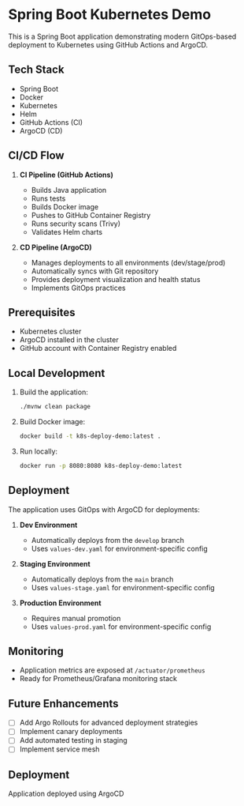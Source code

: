 # Spring Boot Kubernetes Demo

This is a Spring Boot application demonstrating modern GitOps-based deployment to Kubernetes using GitHub Actions and ArgoCD.

## Tech Stack

- Spring Boot
- Docker
- Kubernetes
- Helm
- GitHub Actions (CI)
- ArgoCD (CD)

## CI/CD Flow

1. **CI Pipeline (GitHub Actions)**
   - Builds Java application
   - Runs tests
   - Builds Docker image
   - Pushes to GitHub Container Registry
   - Runs security scans (Trivy)
   - Validates Helm charts

2. **CD Pipeline (ArgoCD)**
   - Manages deployments to all environments (dev/stage/prod)
   - Automatically syncs with Git repository
   - Provides deployment visualization and health status
   - Implements GitOps practices

## Prerequisites

- Kubernetes cluster
- ArgoCD installed in the cluster
- GitHub account with Container Registry enabled

## Local Development

1. Build the application:
   ```bash
   ./mvnw clean package
   ```

2. Build Docker image:
   ```bash
   docker build -t k8s-deploy-demo:latest .
   ```

3. Run locally:
   ```bash
   docker run -p 8080:8080 k8s-deploy-demo:latest
   ```

## Deployment

The application uses GitOps with ArgoCD for deployments:

1. **Dev Environment**
   - Automatically deploys from the `develop` branch
   - Uses `values-dev.yaml` for environment-specific config

2. **Staging Environment**
   - Automatically deploys from the `main` branch
   - Uses `values-stage.yaml` for environment-specific config

3. **Production Environment**
   - Requires manual promotion
   - Uses `values-prod.yaml` for environment-specific config

## Monitoring

- Application metrics are exposed at `/actuator/prometheus`
- Ready for Prometheus/Grafana monitoring stack

## Future Enhancements

- [ ] Add Argo Rollouts for advanced deployment strategies
- [ ] Implement canary deployments
- [ ] Add automated testing in staging
- [ ] Implement service mesh

## Deployment
Application deployed using ArgoCD
